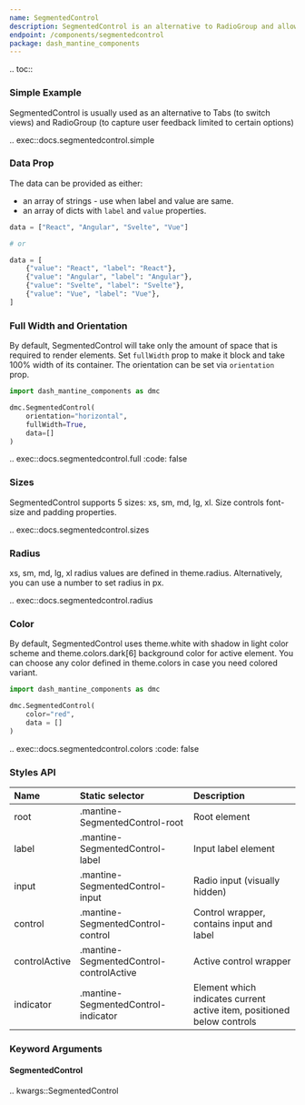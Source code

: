 ```yaml
---
name: SegmentedControl
description: SegmentedControl is an alternative to RadioGroup and allows users to select an option from a small set of options.
endpoint: /components/segmentedcontrol
package: dash_mantine_components
---
```


.. toc::

### Simple Example

SegmentedControl is usually used as an alternative to Tabs (to switch views) and RadioGroup (to capture user feedback
limited to certain options)

.. exec::docs.segmentedcontrol.simple

### Data Prop

The data can be provided as either:
* an array of strings - use when label and value are same.
* an array of dicts with `label` and `value` properties.

```python
data = ["React", "Angular", "Svelte", "Vue"]

# or

data = [
    {"value": "React", "label": "React"},
    {"value": "Angular", "label": "Angular"},
    {"value": "Svelte", "label": "Svelte"},
    {"value": "Vue", "label": "Vue"},
]
```

### Full Width and Orientation

By default, SegmentedControl will take only the amount of space that is required to render elements. Set `fullWidth` 
prop to make it block and take 100% width of its container. The orientation can be set via `orientation` prop.

```python
import dash_mantine_components as dmc

dmc.SegmentedControl(
    orientation="horizontal",
    fullWidth=True,
    data=[]
)
```

.. exec::docs.segmentedcontrol.full
    :code: false

### Sizes

SegmentedControl supports 5 sizes: xs, sm, md, lg, xl. Size controls font-size and padding properties.

.. exec::docs.segmentedcontrol.sizes

### Radius

xs, sm, md, lg, xl radius values are defined in theme.radius. Alternatively, you can use a number to set radius in px.

.. exec::docs.segmentedcontrol.radius

### Color

By default, SegmentedControl uses theme.white with shadow in light color scheme and theme.colors.dark[6] background 
color for active element. You can choose any color defined in theme.colors in case you need colored variant.

```python
import dash_mantine_components as dmc

dmc.SegmentedControl(
    color="red",
    data = []
)
```

.. exec::docs.segmentedcontrol.colors
    :code: false

### Styles API

| Name          | Static selector                         | Description                                                            |
|:--------------|:----------------------------------------|:-----------------------------------------------------------------------|
| root          | .mantine-SegmentedControl-root          | Root element                                                           |
| label         | .mantine-SegmentedControl-label         | Input label element                                                    |
| input         | .mantine-SegmentedControl-input         | Radio input (visually hidden)                                          |
| control       | .mantine-SegmentedControl-control       | Control wrapper, contains input and label                              |
| controlActive | .mantine-SegmentedControl-controlActive | Active control wrapper                                                 |
| indicator     | .mantine-SegmentedControl-indicator     | Element which indicates current active item, positioned below controls |

### Keyword Arguments

#### SegmentedControl

.. kwargs::SegmentedControl
